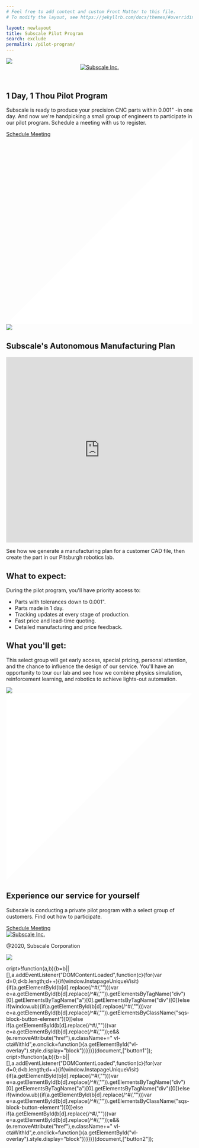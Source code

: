 ```yaml
---
# Feel free to add content and custom Front Matter to this file.
# To modify the layout, see https://jekyllrb.com/docs/themes/#overriding-theme-defaults

layout: newlayout
title: Subscale Pilot Program
search: exclude
permalink: /pilot-program/
---
```


<section class="banner minh">
  <img src="/assets/images/bg-gradient.png" class="gd1"/>
  <header class="site-header" role="banner">
      <div class="container">
          <div class="logo">
              <a href="/"><img data-aos="fade-in" src="/assets/images/logo.png" alt="Subscale Inc."></a>
          </div>
      </div>
  </header>
  <div class="container">
    <div class="banner-content">
      <h1>1 Day, 1 Thou Pilot Program</h1>
      <p>Subscale is ready to produce your precision CNC parts within 0.001" -in one day. And now we're handpicking a small group of engineers to participate in our pilot program. Schedule a meeting with us to register.</p>
      <a id="button1" class="cta" href="#">Schedule Meeting</a>
    </div>
  
  
  </div>
  <svg xmlns="http://www.w3.org/2000/svg" viewBox="0 0 100 100" preserveAspectRatio="none" class="top-svg">
    <polygon fill="white" points="0,100 100,0 100,100"/>
  </svg>
  <img src="/assets/images/bg-gradient.png" class="gd2"/>
</section>

<section class="video">
  <div class="container">
  <h2 class="text-white">Subscale's Autonomous Manufacturing Plan</h2>
    <iframe src="https://player.vimeo.com/video/425012407" width="100%" height="500" frameborder="0" allow="autoplay; fullscreen" allowfullscreen="" class="iframe"></iframe>
    <p class="text-purple">See how we generate a manufacturing plan for a customer CAD file, then create the part in our Pitsburgh robotics lab.</p>
      <div class="info">
        <div class="flex">
          <h2>What to expect:</h2>
          <div class="child2 w85">
          <p class="text-purple bold">During the pilot program, you'll have priority access to:</p>
          <ul class="list">
            <li>Parts with tolerances down to 0.001".</li>
            <li>Parts made in 1 day.</li>
            <li>Tracking updates at every stage of production.</li>
            <li>Fast price and lead-time quoting.</li>
            <li>Detailed manufacturing and price feedback.</li>
          </ul>
          </div>
        </div>
      </div>
      <div class="info">
        <div class="flex">
          <h2>What you'll get:</h2>
          <div class="child2">
          <p class="text-light">This select group will get early access, special pricing, personal attention, and the chance to influence the design of our service. You'll have an opportunity to tour our lab and see how we combine physics simulation, reinforcement learning, and robotics to achieve lights-out automation.</p>
          </div>
        </div>
      </div>
    </div>
</section>

<section class="banner pt">
<img src="/assets/images/bg-gradient.png" class="gd3"/>
<svg xmlns="http://www.w3.org/2000/svg" viewBox="0 0 100 100" preserveAspectRatio="none" class="bt-svg">
    <polygon fill="white" points="0 0, 0 100, 100 0"/>
  </svg>
  <div class="container">
    <div class="banner-content">
      <h1>Experience our service for yourself</h1>
      <p>Subscale is conducting a private pilot program with a select group of customers. Find out how to participate.</p>
      <a class="cta" href="#" id="button2">Schedule Meeting</a>
    </div>
  </div>
<footer class="site-footer">
      <div class="container">
          <div class="logo">
              <a href="/"><img data-aos="fade-in" src="/assets/images/logo.png" alt="Subscale Inc."></a>
          </div>
          <p class="text-sm">@2020, Subscale Corporation</p>
      </div>
  </footer>
  <img src="/assets/images/bg-gradient.png" class="gd4"/>
</section>

<img height="1" width="1" style="display:none;" alt="" src="https://px.ads.linkedin.com/collect/?pid=1308314&conversionId=2719524&fmt=gif" />

<script>
  window.intercomSettings = {
    app_id: "xg935s5s"
  };
</script>

<script>
// We pre-filled your app ID in the widget URL: 'https://widget.intercom.io/widget/xg935s5s'
(function(){var w=window;var ic=w.Intercom;if(typeof ic==="function"){ic('reattach_activator');ic('update',w.intercomSettings);}else{var d=document;var i=function(){i.c(arguments);};i.q=[];i.c=function(args){i.q.push(args);};w.Intercom=i;var l=function(){var s=d.createElement('script');s.type='text/javascript';s.async=true;s.src='https://widget.intercom.io/widget/xg935s5s';var x=d.getElementsByTagName('script')[0];x.parentNode.insertBefore(s,x);};if(w.attachEvent){w.attachEvent('onload',l);}else{w.addEventListener('load',l,false);}}})();
</script>
cript>!function(a,b){b=b||[],a.addEventListener("DOMContentLoaded",function(c){for(var d=0;d<b.length;d++){if(window.InstapageUniqueVisit){if(a.getElementById(b[d].replace(/^#/,"")))var e=a.getElementById(b[d].replace(/^#/,"")).getElementsByTagName("div")[0].getElementsByTagName("a")[0].getElementsByTagName("div")[0]}else if(window.ub){if(a.getElementById(b[d].replace(/^#/,"")))var e=a.getElementById(b[d].replace(/^#/,"")).getElementsByClassName("sqs-block-button-element")[0]}else if(a.getElementById(b[d].replace(/^#/,"")))var e=a.getElementById(b[d].replace(/^#/,""));e&&(e.removeAttribute("href"),e.className+=" vl-ctaWithId",e.onclick=function(){a.getElementById("vl-overlay").style.display="block"})}})}(document,["button1"]);</script> 
cript>!function(a,b){b=b||[],a.addEventListener("DOMContentLoaded",function(c){for(var d=0;d<b.length;d++){if(window.InstapageUniqueVisit){if(a.getElementById(b[d].replace(/^#/,"")))var e=a.getElementById(b[d].replace(/^#/,"")).getElementsByTagName("div")[0].getElementsByTagName("a")[0].getElementsByTagName("div")[0]}else if(window.ub){if(a.getElementById(b[d].replace(/^#/,"")))var e=a.getElementById(b[d].replace(/^#/,"")).getElementsByClassName("sqs-block-button-element")[0]}else if(a.getElementById(b[d].replace(/^#/,"")))var e=a.getElementById(b[d].replace(/^#/,""));e&&(e.removeAttribute("href"),e.className+=" vl-ctaWithId",e.onclick=function(){a.getElementById("vl-overlay").style.display="block"})}})}(document,["button2"]);</script> 
